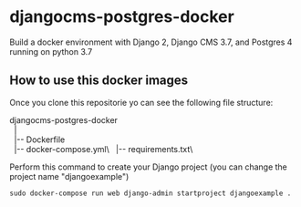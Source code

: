 # djangocms-postgres-docker
Build a docker environment with Django 2, Django CMS 3.7, and Postgres 4 running on python 3.7

## How to use this docker images
Once you clone this repositorie yo can see the following file structure:

djangocms-postgres-docker\
&nbsp;&nbsp;|\
&nbsp;&nbsp;|-- Dockerfile\
&nbsp;&nbsp;|-- docker-compose.yml\ 
&nbsp;&nbsp;|-- requirements.txt\

Perform this command to create your Django project (you can change the project name "djangoexample")

```
sudo docker-compose run web django-admin startproject djangoexample .
```
